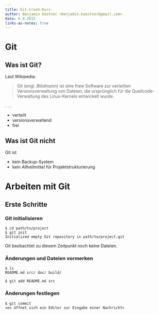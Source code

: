 ```yaml
---
title: Git-Crash-Kurs
author: Benjamin Kästner <benjamin.kaestner@gmail.com>
date: 6.9.2015
links-as-notes: true
---
```

# Git
## Was ist Git?

Laut Wikipedia:

> Git (engl. _Blödmann_) ist eine freie Software zur verteilten
> Versionsverwaltung von Dateien, die ursprünglich für die Quellcode-Verwaltung
> des Linux-Kernels entwickelt wurde.

. . .

- verteilt
- versionsverwaltend
- frei

## Was ist Git nicht

Git ist

- kein Backup-System
- kein Allheilmittel für Projektstrukturierung

# Arbeiten mit Git
## Erste Schritte
### Git initialisieren
```
$ cd path/to/project
$ git init
Initialized empty Git repository in path/to/project.git
```

Git beobachtet zu diesem Zeitpunkt noch keine Dateien.

### Änderungen und Dateien vormerken
```
$ ls
README.md src/ doc/ build/

$ git add README.md src
```

### Änderungen festlegen
```
$ git commit
<es öffnet sich ein Editor zur Eingabe einer Nachricht>
```